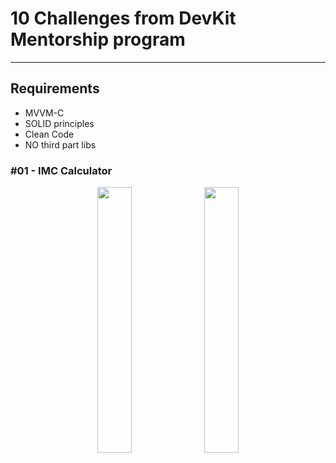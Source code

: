 # 10 Challenges from DevKit Mentorship program
---

## Requirements
- MVVM-C
- SOLID principles
- Clean Code
- NO third part libs

### #01 - IMC Calculator

<p float="left" align="center" >
  <img src="https://github.com/gaspar-d/DevKit_Challenges/blob/main/Challenge/Resources/IMC.gif" width="33%" padding="20px" />

  <img src="https://github.com/gaspar-d/DevKit_Challenges/blob/main/Challenge/Resources/IMC.gif" width="33%" padding="20%"/>
<p/>
